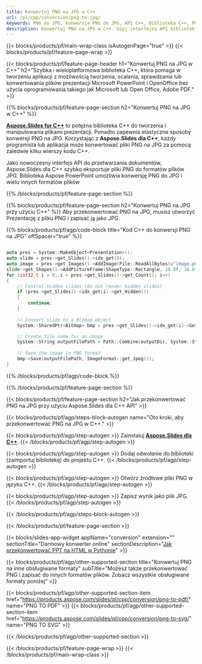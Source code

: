 ```yaml
---
title: Konwertuj PNG na JPG w C++
url: /pl/cpp/conversion/png-to-jpg/
keywords: PNG do JPG, Konwersja PNG do JPG, API C++, Biblioteka C++, PNG, JPG
description: Konwertuj PNG na JPG w C++. Użyj interfejsu API biblioteki C++, aby przekonwertować pliki PNG na pliki JPG
---
```


{{< blocks/products/pf/main-wrap-class isAutogenPage="true" >}}
{{< blocks/products/pf/feature-page-wrap >}}

{{< blocks/products/pf/feature-page-header h1="Konwertuj PNG na JPG w C++" h2="Szybka i wieloplatformowa biblioteka C++, która pomaga w tworzeniu aplikacji z możliwością tworzenia, scalania, sprawdzania lub konwertowania plików prezentacji Microsoft PowerPoint i OpenOffice bez użycia oprogramowania takiego jak Microsoft lub Open Office, Adobe PDF." >}}

{{% blocks/products/pf/feature-page-section h2="Konwertuj PNG na JPG w C++" %}}

[**Aspose.Slides for C++**](https://products.aspose.com/slides/pl/cpp/) to potężna biblioteka C++ do tworzenia i manipulowania plikami prezentacji. Ponadto zapewnia elastyczne sposoby konwersji PNG na JPG. Korzystając z **Aspose.Slides dla C++**, każdy programista lub aplikacja może konwertować pliki PNG na JPG za pomocą zaledwie kilku wierszy kodu C++.

Jako nowoczesny interfejs API do przetwarzania dokumentów, Aspose.Slides dla C++ szybko eksportuje pliki PNG do formatów plików JPG. Biblioteka Aspose PowerPoint umożliwia konwersję PNG do JPG i wielu innych formatów plików

{{% /blocks/products/pf/feature-page-section %}}

{{% blocks/products/pf/feature-page-section  h2="Konwertuj PNG na JPG przy użyciu C++" %}}
Aby przekonwertować PNG na JPG, musisz utworzyć Prezentację z pliku PNG i zapisać ją jako JPG.

{{% blocks/products/pf/agp/code-block title="Kod C++ do konwersji PNG na JPG" offSpacer="true" %}}

```cpp

auto pres = System::MakeObject<Presentation>();
auto slide = pres->get_Slides()->idx_get(0);
auto image = pres->get_Images()->AddImage(File::ReadAllBytes(u"image.png"));
slide->get_Shapes()->AddPictureFrame(ShapeType::Rectangle, 10.0f, 10.0f, 100.0f, 100.0f, image);
for (int32_t i = 0; i < pres->get_Slides()->get_Count(); i++)
{
    // Control hidden slides (do not render hidden slides)
    if (pres->get_Slides()->idx_get(i)->get_Hidden())
    {
        continue;
    }
    
    // Convert slide to a Bitmap object
    System::SharedPtr<Bitmap> bmp = pres->get_Slides()->idx_get(i)->GetThumbnail(2.f, 2.f);

    // Create file name for an image
    System::String outputFilePath = Path::Combine(outputDir, System::String(u"Slide_") + i + u".jpg");
    
    // Save the image in PNG format
    bmp->Save(outputFilePath, ImageFormat::get_Jpeg());
}

```


{{% /blocks/products/pf/agp/code-block %}}

{{% /blocks/products/pf/feature-page-section %}}

{{< blocks/products/pf/feature-page-section  h2="Jak przekonwertować PNG na JPG przy użyciu Aspose.Slides dla C++ API" >}}

{{< blocks/products/pf/agp/steps-block-autogen name="Oto kroki, aby przekonwertować PNG na JPG w C++." >}}

{{< blocks/products/pf/agp/step-autogen >}}
Zainstaluj [**Aspose.Slides dla C++**](https://products.aspose.com/slides/pl/cpp/).
{{< /blocks/products/pf/agp/step-autogen >}}

{{< blocks/products/pf/agp/step-autogen >}}
Dodaj odwołanie do biblioteki (zaimportuj bibliotekę) do projektu C++.
{{< /blocks/products/pf/agp/step-autogen >}}

{{< blocks/products/pf/agp/step-autogen >}}
Otwórz źródłowe pliki PNG w języku C++.
{{< /blocks/products/pf/agp/step-autogen >}}

{{< blocks/products/pf/agp/step-autogen >}}
Zapisz wynik jako plik JPG.
{{< /blocks/products/pf/agp/step-autogen >}}

{{< /blocks/products/pf/agp/steps-block-autogen >}}

{{< /blocks/products/pf/feature-page-section >}}

{{< blocks/slides-app-widget  appName="conversion" extension="" sectionTitle="Darmowy konwerter online" sectionDescription="[Jak przekonwertować PPT na HTML w Pythonie](https://products.aspose.com/slides/pl/python-net/conversion/ppt-to-html/)" >}}

{{< blocks/products/pf/agp/other-supported-section title="Konwertuj PNG na inne obsługiwane formaty" subTitle="Możesz także przekonwertować PNG i zapisać do innych formatów plików. Zobacz wszystkie obsługiwane formaty poniżej" >}}

{{< blocks/products/pf/agp/other-supported-section-item href="https://products.aspose.com/slides/pl/cpp/conversion/png-to-pdf/" name="PNG TO PDF" >}}
{{< blocks/products/pf/agp/other-supported-section-item href="https://products.aspose.com/slides/pl/cpp/conversion/png-to-svg/" name="PNG TO SVG" >}}


{{< /blocks/products/pf/agp/other-supported-section >}}

{{< /blocks/products/pf/feature-page-wrap >}}
{{< /blocks/products/pf/main-wrap-class >}}